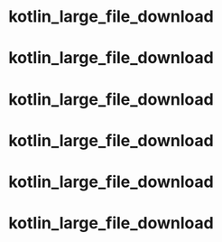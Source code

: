 # kotlin_large_file_download
# kotlin_large_file_download
# kotlin_large_file_download
# kotlin_large_file_download
# kotlin_large_file_download
# kotlin_large_file_download
